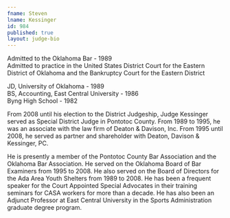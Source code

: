 ```yaml
---
fname: Steven
lname: Kessinger
id: 984
published: true
layout: judge-bio
---
```

Admitted to the Oklahoma Bar - 1989  
Admitted to practice in the United States District Court for the
Eastern District of Oklahoma and the Bankruptcy Court for the Eastern
District

JD, University of Oklahoma - 1989  
BS, Accounting, East Central University - 1986  
Byng High School - 1982

From 2008 until his election to the District Judgeship, Judge Kessinger
served as Special District Judge in Pontotoc County. From 1989 to 1995,
he was an associate with the law firm of Deaton & Davison, Inc. From
1995 until 2008, he served as partner and shareholder with Deaton,
Davison & Kessinger, PC.

He is presently a member of the Pontotoc County Bar Association and the
Oklahoma Bar Association. He served on the Oklahoma Board of Bar
Examiners from 1995 to 2008. He also served on the Board of Directors
for the Ada Area Youth Shelters from 1989 to 2008. He has been a
frequent speaker for the Court Appointed Special Advocates in their
training seminars for CASA workers for more than a decade. He has also
been an Adjunct Professor at East Central University in the Sports
Administration graduate degree program.
